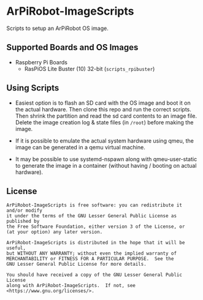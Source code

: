 # ArPiRobot-ImageScripts

Scripts to setup an ArPiRobot OS image.

## Supported Boards and OS Images

- Raspberry Pi Boards
    - RasPiOS Lite Buster (10) 32-bit (`scripts_rpibuster`)
    <!--Ubuntu Server Bionic (18.04) 64-bit (`scripts_rpibionic`)-->


## Using Scripts

- Easiest option is to flash an SD card with the OS image and boot it on the actual hardware. Then clone this repo and run the correct scripts. Then shrink the partition and read the sd card contents to an image file. Delete the image creation log & state files (in `/root`) before making the image.

- If it is possible to emulate the actual system hardware using qmeu, the image can be generated in a qemu virtual machine.

- It may be possible to use systemd-nspawn along with qmeu-user-static to generate the image in a container (without having / booting on actual hardware).

## License

```
ArPiRobot-ImageScripts is free software: you can redistribute it and/or modify
it under the terms of the GNU Lesser General Public License as published by
the Free Software Foundation, either version 3 of the License, or
(at your option) any later version.

ArPiRobot-ImageScripts is distributed in the hope that it will be useful,
but WITHOUT ANY WARRANTY; without even the implied warranty of
MERCHANTABILITY or FITNESS FOR A PARTICULAR PURPOSE.  See the
GNU Lesser General Public License for more details.

You should have received a copy of the GNU Lesser General Public License
along with ArPiRobot-ImageScripts.  If not, see <https://www.gnu.org/licenses/>.
```
